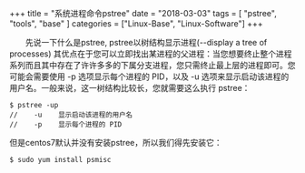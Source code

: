 +++
title = "系统进程命令pstree"
date = "2018-03-03"
tags = [ "pstree", "tools", "base" ]
categories = ["Linux-Base", "Linux-Software"]
+++

　　先说一下什么是pstree, pstree以树结构显示进程(--display a tree of processes)
其优点在于您可以立即找出某进程的父进程：当您想要终止整个进程系列而且其中存在了许许多多的下属分支进程，您只需终止最上层的进程即可。您可能会需要使用 -p 选项显示每个进程的 PID，以及 -u 选项来显示启动该进程的用户名。一般来说，这一树结构比较长，您就需要这么执行 pstree：

```shell
$ pstree -up
//    -u    显示启动该进程的用户名
//    -p    显示每个进程的 PID
```
但是centos7默认并没有安装pstree，所以我们得先安装它：

```shell
$ sudo yum install psmisc
```

